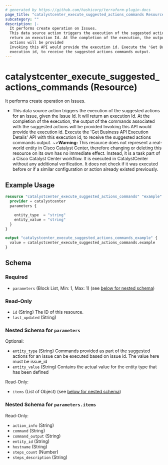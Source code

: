 ```yaml
---
# generated by https://github.com/hashicorp/terraform-plugin-docs
page_title: "catalystcenter_execute_suggested_actions_commands Resource - terraform-provider-catalystcenter"
subcategory: ""
description: |-
  It performs create operation on Issues.
  This data source action triggers the execution of the suggested actions for an issue, given the Issue Id. It will
  return an execution Id. At the completion of the execution, the output of the commands associated with the suggested
  actions will be provided
  Invoking this API would provide the execution id. Execute the 'Get Business API Execution Details' API with this
  execution id, to receive the suggested actions commands output.
---
```


# catalystcenter_execute_suggested_actions_commands (Resource)

It performs create operation on Issues.

- This data source action triggers the execution of the suggested actions for an issue, given the Issue Id. It will
return an execution Id. At the completion of the execution, the output of the commands associated with the suggested
actions will be provided
Invoking this API would provide the execution id. Execute the 'Get Business API Execution Details' API with this
execution id, to receive the suggested actions commands output.
~>**Warning:**
This resource does not represent a real-world entity in Cisco Catalyst Center, therefore changing or deleting this resource on its own has no immediate effect.
Instead, it is a task part of a Cisco Catalyst Center workflow. It is executed in CatalystCenter without any additional verification. It does not check if it was executed before or if a similar configuration or action already existed previously.

## Example Usage

```terraform
resource "catalystcenter_execute_suggested_actions_commands" "example" {
  provider = catalystcenter
  parameters {

    entity_type  = "string"
    entity_value = "string"
  }
}

output "catalystcenter_execute_suggested_actions_commands_example" {
  value = catalystcenter_execute_suggested_actions_commands.example
}
```

<!-- schema generated by tfplugindocs -->
## Schema

### Required

- `parameters` (Block List, Min: 1, Max: 1) (see [below for nested schema](#nestedblock--parameters))

### Read-Only

- `id` (String) The ID of this resource.
- `last_updated` (String)

<a id="nestedblock--parameters"></a>
### Nested Schema for `parameters`

Optional:

- `entity_type` (String) Commands provided as part of the suggested actions for an issue can be executed based on issue id. The value here must be issue_id
- `entity_value` (String) Contains the actual value for the entity type that has been defined

Read-Only:

- `items` (List of Object) (see [below for nested schema](#nestedatt--parameters--items))

<a id="nestedatt--parameters--items"></a>
### Nested Schema for `parameters.items`

Read-Only:

- `action_info` (String)
- `command` (String)
- `command_output` (String)
- `entity_id` (String)
- `hostname` (String)
- `steps_count` (Number)
- `steps_description` (String)

